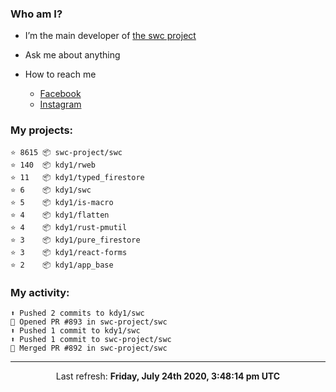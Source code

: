 ### Who am I?

- I’m the main developer of [the swc project](https://github.com/swc-project/swc)

- Ask me about anything

- How to reach me
  - [Facebook](https://www.facebook.com/profile.php?id=100024888122318)
  - [Instagram](https://www.instagram.com/kdy1123/)

### My projects:

```
⭐️ 8615 📦 swc-project/swc
⭐️ 140  📦 kdy1/rweb
⭐️ 11   📦 kdy1/typed_firestore
⭐️ 6    📦 kdy1/swc
⭐️ 5    📦 kdy1/is-macro
⭐️ 4    📦 kdy1/flatten
⭐️ 4    📦 kdy1/rust-pmutil
⭐️ 3    📦 kdy1/pure_firestore
⭐️ 3    📦 kdy1/react-forms
⭐️ 2    📦 kdy1/app_base
```

### My activity:

```
⬆️ Pushed 2 commits to kdy1/swc
💪 Opened PR #893 in swc-project/swc
⬆️ Pushed 1 commit to kdy1/swc
⬆️ Pushed 1 commit to swc-project/swc
🎉 Merged PR #892 in swc-project/swc
```

------------
<p align="center">Last refresh: <b>Friday, July 24th 2020, 3:48:14 pm UTC</b></p>